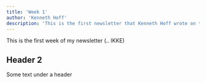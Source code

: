 ```yaml
---
title: 'Week 1'
author: 'Kenneth Hoff'
description: 'This is the first newsletter that Kenneth Hoff wrote on the whateverth of whatever, year whodafuqknows.'
---
```

This is the first week of my newsletter (.. IKKE)

## Header 2 

Some text under a header


